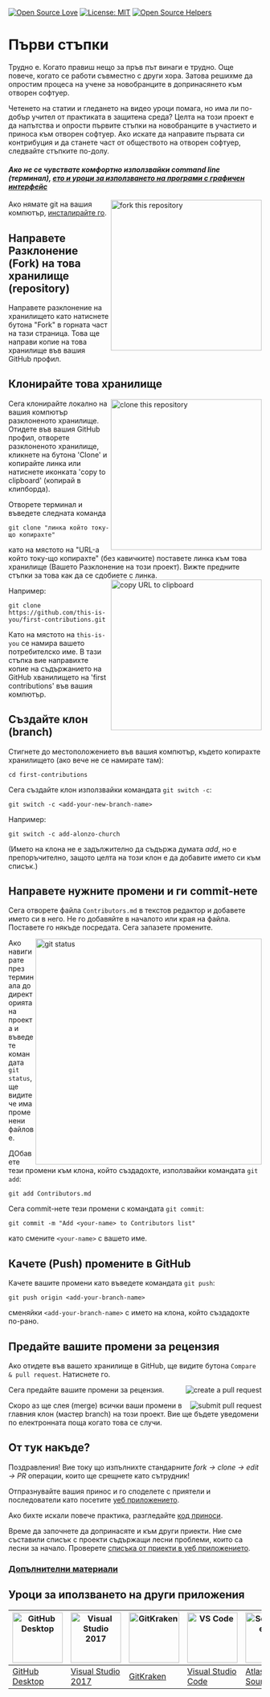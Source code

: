 [![Open Source Love](https://badges.frapsoft.com/os/v1/open-source.svg?v=103)](https://github.com/ellerbrock/open-source-badges/)
[![License: MIT](https://img.shields.io/badge/License-MIT-green.svg)](https://opensource.org/licenses/MIT)
[![Open Source Helpers](https://www.codetriage.com/roshanjossey/first-contributions/badges/users.svg)](https://www.codetriage.com/roshanjossey/first-contributions)


# Първи стъпки

Трудно е. Когато правиш нещо за пръв път винаги е трудно. Още повече, когато се работи съвместно с други хора. Затова решихме да опростим процеса на учене за новобранците в допринасянето към отворен софтуер.

Четенето на статии и гледането на видео уроци помага, но има ли по-добър учител от практиката в защитена среда? Целта на този проект е да напътства и опрости първите стъпки на новобранците в участието и приноса към отворен софтуер. Ако искате да направите първата си контрибуция и да станете част от обществото на отворен софтуер, следвайте стъпките по-долу.

#### *Ако не се чувствате комфортно използвайки command line (терминал), [ето и уроци за използването на програми с графичен интерфейс](#Уроци-за-иползването-на-други-приложения)*


<img align="right" width="300" src="https://firstcontributions.github.io/assets/Readme/fork.png" alt="fork this repository" />

Ако нямате git на вашия компютър, [инсталирайте го]( https://help.github.com/articles/set-up-git/).

## Направете Разклонение (Fork) на това хранилище (repository)

Направете разклонение на хранилището като натиснете бутона "Fork" в горната част на тази страница.
Това ще направи копие на това хранилище във вашия GitHub профил.

## Клонирайте това хранилище

<img align="right" width="300" src="https://firstcontributions.github.io/assets/Readme/clone.png" alt="clone this repository" />

Сега клонирайте локално на вашия компютър разклоненото хранилище. Отидете във вашия GitHub профил, отворете разклоненото хранилище,
кликнете на бутона 'Clone' и копирайте линка или натиснете иконката 'copy to clipboard' (копирай в клипборда).

Отворете терминал и въведете следната команда

```
git clone "линка който току-що копирахте"
```
като на мястото на  "URL-а който току-що копирахте" (без кавичките) поставете линка към това хранилище (Вашето Разклонение на този проект). Вижте
предните стъпки за това как да се сдобиете с линка.
<img align="right" width="300" src="https://firstcontributions.github.io/assets/Readme/copy-to-clipboard.png" alt="copy URL to clipboard" />

Например:
```
git clone https://github.com/this-is-you/first-contributions.git
```
Като на мястото на `this-is-you` се намира вашето потребителско име. В тази стъпка вие направихте копие на съдържанието на GitHub хванилището на 'first contributions' във вашия компютър.

## Създайте клон (branch)

Стигнете до местоположението във вашия компютър, където копирахте хранилището (ако вече не се намирате там):

```
cd first-contributions
```
Сега създайте клон използвайки командата `git switch -c`:
```
git switch -c <add-your-new-branch-name>
```

Например:
```
git switch -c add-alonzo-church
```
(Името на клона не е задължително да съдържа думата *add*, но е препоръчително, защото целта на този клон е да добавите името си към списък.)

## Направете нужните промени и ги commit-нете

Сега отворете файла `Contributors.md` в текстов редактор и добавете името си в него. Не го добавяйте в началото или края на файла. Поставете го някъде посредата. Сега запазете промените.

<img align="right" width="450" src="https://firstcontributions.github.io/assets/Readme/git-status.png" alt="git status" />


Ако навигирате през терминала до директорията на проекта и въведете командата `git status`, ще видите че има променени файлове.


ДОбавете тези промени към клона, който създадохте, използвайки командата `git add`:

```
git add Contributors.md
```

Сега commit-нете тези промени с командата `git commit`:
```
git commit -m "Add <your-name> to Contributors list"
```
като смените `<your-name>` с вашето име.

## Качете (Push) промените в GitHub

Качете вашите промени като въведете командата `git push`:
```
git push origin <add-your-branch-name>
```
сменяйки `<add-your-branch-name>` с името на клона, който създадохте по-рано.

## Предайте вашите промени за рецензия

Ако отидете във вашето хранилище в GitHub, ще видите бутона  `Compare & pull request`. Натиснете го.

<img style="float: right;" src="https://firstcontributions.github.io/assets/Readme/compare-and-pull.png" alt="create a pull request" />

Сега предайте вашите промени за рецензия.

<img style="float: right;" src="https://firstcontributions.github.io/assets/Readme/submit-pull-request.png" alt="submit pull request" />

Скоро аз ще слея (merge) всички ваши промени в главния клон (мастер branch) на този проект. Вие ще бъдете уведомени по електронната поща когато това се случи.

## От тук накъде?

Поздравления!  Вие току що изпълнихте стандарните _fork -> clone -> edit -> PR_ операции, които ще срещнете като сътрудник!

Отпразнувайте вашия принос и го споделете с приятели и последователи като посетите [уеб приложението](https://firstcontributions.github.io/#social-share).

Ако бихте искали повече практика, разгледайте [код приноси](https://github.com/roshanjossey/code-contributions).

Време да започнете да допринасяте и към други приекти. Ние сме съставили списък с проекти съдържащи лесни проблеми, които са лесни за начало. Проверете  [списъка от приекти в уеб приложението](https://firstcontributions.github.io/#project-list).

### [Допълнителни материали](../additional-material/git_workflow_scenarios/additional-material.md)

## Уроци за иползването на други приложения

| <a href="../gui-tool-tutorials/github-desktop-tutorial.md"><img alt="GitHub Desktop" src="https://desktop.github.com/images/desktop-icon.svg" width="100"></a> | <a href="../gui-tool-tutorials/github-windows-vs2017-tutorial.md"><img alt="Visual Studio 2017" src="https://upload.wikimedia.org/wikipedia/commons/c/cd/Visual_Studio_2017_Logo.svg" width="100"></a> | <a href="../gui-tool-tutorials/gitkraken-tutorial.md"><img alt="GitKraken" src="https://firstcontributions.github.io/assets/gui-tool-tutorials/gitkraken-tutorial/gk-icon.png" width="100"></a> | <a href="../gui-tool-tutorials/github-windows-vs-code-tutorial.md"><img alt="VS Code" src="https://upload.wikimedia.org/wikipedia/commons/1/1c/Visual_Studio_Code_1.35_icon.png" width=100></a> | <a href="../gui-tool-tutorials/sourcetree-macos-tutorial.md"><img alt="Sourcetree App" src="https://wac-cdn.atlassian.com/dam/jcr:81b15cde-be2e-4f4a-8af7-9436f4a1b431/Sourcetree-icon-blue.svg" width=100></a> | <a href="../gui-tool-tutorials/github-windows-intellij-tutorial.md"><img alt="IntelliJ IDEA" src="https://upload.wikimedia.org/wikipedia/commons/thumb/9/9c/IntelliJ_IDEA_Icon.svg/512px-IntelliJ_IDEA_Icon.svg.png" width=100></a> |
| --- | --- | --- | --- | --- | --- |
| [GitHub Desktop](../gui-tool-tutorials/github-desktop-tutorial.md) | [Visual Studio 2017](../gui-tool-tutorials/github-windows-vs2017-tutorial.md) | [GitKraken](../gui-tool-tutorials/gitkraken-tutorial.md) | [Visual Studio Code](../gui-tool-tutorials/github-windows-vs-code-tutorial.md) | [Atlassian Sourcetree](../gui-tool-tutorials/sourcetree-macos-tutorial.md) | [IntelliJ IDEA](../gui-tool-tutorials/github-windows-intellij-tutorial.md) |
